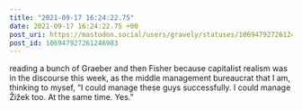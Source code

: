 ```yaml
---
title: "2021-09-17 16:24:22.75"
date: 2021-09-17 16:24:22.75 +00
post_uri: https://mastodon.social/users/gravely/statuses/106947927261246903
post_id: 106947927261246903
---
```

reading a bunch of Graeber and then Fisher because capitalist realism was in the discourse this week, as the middle management bureaucrat that I am, thinking to mysef, “I could manage these guys successfully. I could manage Žižek too. At the same time. Yes.”


